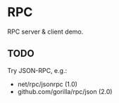 # RPC

RPC server & client demo.

## TODO

Try JSON-RPC, e.g.:

- net/rpc/jsonrpc (1.0)
- github.com/gorilla/rpc/json (2.0)